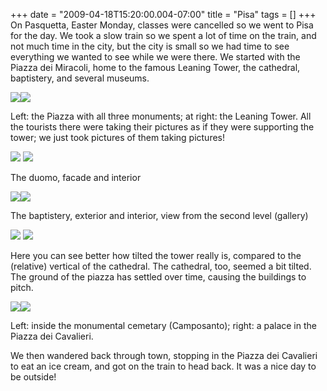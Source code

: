 +++
date = "2009-04-18T15:20:00.004-07:00"
title = "Pisa"
tags = []
+++
On Pasquetta, Easter Monday, classes were cancelled so we went to Pisa for the day.  We took a slow train so we spent a lot of time on the train, and not much time in the city, but the city is small so we had time to see everything we wanted to see while we were there.  We started with the Piazza dei Miracoli, home to the famous Leaning Tower, the cathedral, baptistery, and several museums.

<img src="http://1.bp.blogspot.com/_BPRHjFkCSTM/SepSXrwm8hI/AAAAAAAAFw0/XnYoO3JyV3Y/s1600/IMG_3889.JPG"/><img src="http://2.bp.blogspot.com/_BPRHjFkCSTM/SepSXbpUPII/AAAAAAAAFwk/qEGFG0T8rqA/s1600/IMG_3870.JPG"/>

Left: the Piazza with all three monuments; at right: the Leaning Tower.  All the tourists there were taking their pictures as if they were supporting the tower; we just took pictures of them taking pictures!

<img src="http://1.bp.blogspot.com/_BPRHjFkCSTM/SepSfrS-nOI/AAAAAAAAFxM/6V6D4L8GBiI/s1600/IMG_3931.JPG"/> <img src="http://4.bp.blogspot.com/_BPRHjFkCSTM/SepSXn3dXwI/AAAAAAAAFw8/YduYl4_L0io/s1600/IMG_3901.JPG"/>

The duomo, facade and interior

<img src="http://2.bp.blogspot.com/_BPRHjFkCSTM/SepSXVJ40CI/AAAAAAAAFws/mc2hw2HqZx0/s1600/IMG_3881.JPG"/><img src="http://3.bp.blogspot.com/_BPRHjFkCSTM/SepSXgoAe6I/AAAAAAAAFxE/J-adFTQuzaI/s1600/IMG_3926.JPG"/>

The baptistery, exterior and interior, view from the second level (gallery)

<img src="http://1.bp.blogspot.com/_BPRHjFkCSTM/SepSftHmjfI/AAAAAAAAFxU/MmRlp74f3UA/s1600/IMG_3937.JPG"/> <img src="http://1.bp.blogspot.com/_BPRHjFkCSTM/SepSf-nJgFI/AAAAAAAAFxk/jXfxOAVjZ5Q/s1600/IMG_3970.JPG"/>

Here you can see better how tilted the tower really is, compared to the (relative) vertical of the cathedral.  The cathedral, too, seemed a bit tilted.  The ground of the piazza has settled over time, causing the buildings to pitch.

<img src="http://4.bp.blogspot.com/_BPRHjFkCSTM/SepSf_YkdGI/AAAAAAAAFxc/WzW2P67ajF4/s1600/IMG_3940.JPG"/><img src="http://1.bp.blogspot.com/_BPRHjFkCSTM/SepSgNiAjcI/AAAAAAAAFxs/CNN-6dIvcgE/s1600/IMG_3978.JPG"/>

Left: inside the monumental cemetary (Camposanto); right: a palace in the Piazza dei Cavalieri.

We then wandered back through town, stopping in the Piazza dei Cavalieri to eat an ice cream, and got on the train to head back.  It was a nice day to be outside!
